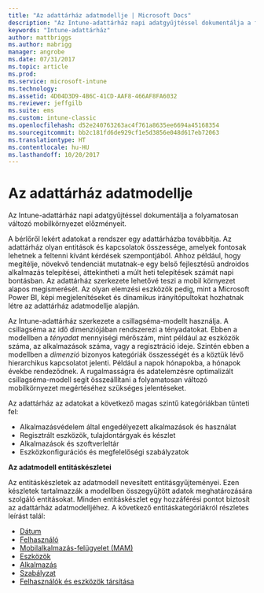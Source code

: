 ```yaml
---
title: "Az adattárház adatmodellje | Microsoft Docs"
description: "Az Intune-adattárház napi adatgyűjtéssel dokumentálja a folyamatosan változó mobilkörnyezet előzményeit."
keywords: "Intune-adattárház"
author: mattbriggs
ms.author: mabrigg
manager: angrobe
ms.date: 07/31/2017
ms.topic: article
ms.prod: 
ms.service: microsoft-intune
ms.technology: 
ms.assetid: 4D04D3D9-4B6C-41CD-AAF8-466AF8FA6032
ms.reviewer: jeffgilb
ms.suite: ems
ms.custom: intune-classic
ms.openlocfilehash: d52e240763263ac4f761a8635ee6694a45168354
ms.sourcegitcommit: bb2c181fd6de929cf1e5d3856e048d617eb72063
ms.translationtype: HT
ms.contentlocale: hu-HU
ms.lasthandoff: 10/20/2017
---
```

# <a name="data-warehouse-data-model"></a>Az adattárház adatmodellje

Az Intune-adattárház napi adatgyűjtéssel dokumentálja a folyamatosan változó mobilkörnyezet előzményeit.

A bérlőről lekért adatokat a rendszer egy adattárházba továbbítja. Az adattárház olyan entitások és kapcsolatok összessége, amelyek fontosak lehetnek a feltenni kívánt kérdések szempontjából. Ahhoz például, hogy megítélje, növekvő tendenciát mutatnak-e egy belső fejlesztésű androidos alkalmazás telepítései, áttekintheti a múlt heti telepítések számát napi bontásban. Az adattárház szerkezete lehetővé teszi a mobil környezet alapos megismerését. Az olyan elemzési eszközök pedig, mint a Microsoft Power BI, képi megjelenítéseket és dinamikus irányítópultokat hozhatnak létre az adattárház adatmodellje alapján.

Az Intune-adattárház szerkezete a csillagséma-modellt használja. A csillagséma az idő dimenziójában rendszerezi a tényadatokat. Ebben a modellben a *tényadat* mennyiségi mérőszám, mint például az eszközök száma, az alkalmazások száma, vagy a regisztráció ideje. Szintén ebben a modellben a *dimenzió* bizonyos kategóriák összességét és a köztük lévő hierarchikus kapcsolatot jelenti. Például a napok hónapokba, a hónapok évekbe rendeződnek. A rugalmasságra és adatelemzésre optimalizált csillagséma-modell segít összeállítani a folyamatosan változó mobilkörnyezet megértéséhez szükséges jelentéseket.

Az adattárház az adatokat a következő magas szintű kategóriákban tünteti fel:
  -  Alkalmazásvédelem által engedélyezett alkalmazások és használat
  -  Regisztrált eszközök, tulajdontárgyak és készlet
  -  Alkalmazások és szoftverleltár
  -  Eszközkonfigurációs és megfelelőségi szabályzatok

**Az adatmodell entitáskészletei**

Az entitáskészletek az adatmodell nevesített entitásgyűjteményei. Ezen készletek tartalmazzák a modellben összegyűjtött adatok meghatározására szolgáló entitásokat. Minden entitáskészlet egy hozzáférési pontot biztosít az adattárház adatmodelljéhez. A következő entitáskategóriákról részletes leírást talál:

  -  [Dátum](reports-ref-date.md)
  -  [Felhasználó](reports-ref-user.md)
  -  [Mobilalkalmazás-felügyelet (MAM)](reports-ref-mobile-app-management.md)
  -  [Eszközök](reports-ref-devices.md)
  -  [Alkalmazás](reports-ref-application.md)
  -  [Szabályzat](reports-ref-policy.md)
  -  [Felhasználók és eszközök társítása](reports-ref-userdeviceassociations.md)

<!-- ## Data Model relationships

For more information on the relationships in the data model, see [Relationships of Entities](reports-api-entity-relationships.md). -->